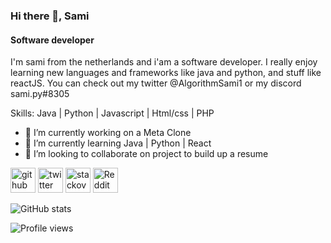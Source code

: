 ### Hi there 👋, Sami
#### Software developer
I'm sami from the netherlands and i'am a software developer. I really enjoy learning new languages and frameworks like java and python, and stuff like reactJS. You can check out my twitter @AlgorithmSami1 or my discord sami.py#8305

Skills: Java | Python | Javascript | Html/css | PHP

- 🔭 I’m currently working on a Meta Clone 
- 🌱 I’m currently learning Java | Python | React 
- 👯 I’m looking to collaborate on project to build up a resume 


[<img src='https://cdn.jsdelivr.net/npm/simple-icons@3.0.1/icons/github.svg' alt='github' height='40'>](https://github.com/samigitt)  [<img src='https://cdn.jsdelivr.net/npm/simple-icons@3.0.1/icons/twitter.svg' alt='twitter' height='40'>](https://twitter.com/@AlgorithmSami1)  [<img src='https://cdn.jsdelivr.net/npm/simple-icons@3.0.1/icons/stackoverflow.svg' alt='stackoverflow' height='40'>](https://stackoverflow.com/users/samigitt)  [<img src='https://cdn.jsdelivr.net/npm/simple-icons@3.0.1/icons/reddit.svg' alt='Reddit' height='40'>](https://www.reddit.com/user/samiswe)  

![GitHub stats](https://github-readme-stats.vercel.app/api?username=samigitt&show_icons=true)  

![Profile views](https://gpvc.arturio.dev/samigitt)  

